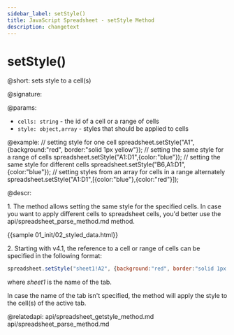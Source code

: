 ```yaml
---
sidebar_label: setStyle()
title: JavaScript Spreadsheet - setStyle Method
description: changetext
---
```


# setStyle()

@short: sets style to a cell(s)

@signature:

@params:
- `cells: string` - the id of a cell or a range of cells
- `style: object,array` - styles that should be applied to cells

@example:
// setting style for one cell
spreadsheet.setStyle("A1",{background:"red", border:"solid 1px yellow"});
// setting the same style for a range of cells
spreadsheet.setStyle("A1:D1",{color:"blue"});
// setting the same style for different cells
spreadsheet.setStyle("B6,A1:D1",{color:"blue"});
// setting styles from an array for cells in a range alternately
spreadsheet.setStyle("A1:D1",[{color:"blue"},{color:"red"}]);

@descr:

1\. The method allows setting the same style for the specified cells. In case you want to apply different cells to spreadsheet cells, you'd better use the api/spreadsheet_parse_method.md method.

{{sample 01_init/02_styled_data.html}}

2\. Starting with v4.1, the reference to a cell or range of cells can be specified in the following format:

~~~js
spreadsheet.setStyle("sheet1!A2", {background:"red", border:"solid 1px yellow"}); 
~~~

where *sheet1* is the name of the tab.

In case the name of the tab isn't specified, the method will apply the style to the cell(s) of the active tab.

@relatedapi:
api/spreadsheet_getstyle_method.md
api/spreadsheet_parse_method.md

